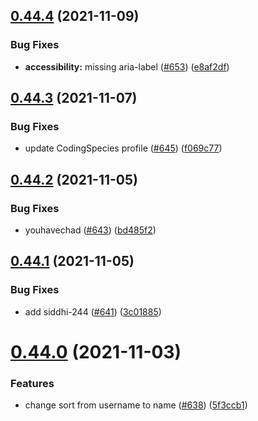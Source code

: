 ## [0.44.4](https://github.com/EddieHubCommunity/LinkFree/compare/v0.44.3...v0.44.4) (2021-11-09)


### Bug Fixes

* **accessibility:** missing aria-label ([#653](https://github.com/EddieHubCommunity/LinkFree/issues/653)) ([e8af2df](https://github.com/EddieHubCommunity/LinkFree/commit/e8af2df59d0f2cfd965161473b4b2474218ae9c8))



## [0.44.3](https://github.com/EddieHubCommunity/LinkFree/compare/v0.44.2...v0.44.3) (2021-11-07)


### Bug Fixes

* update CodingSpecies profile ([#645](https://github.com/EddieHubCommunity/LinkFree/issues/645)) ([f069c77](https://github.com/EddieHubCommunity/LinkFree/commit/f069c77a867d084709c5dbacc8e218c51a4baa13))



## [0.44.2](https://github.com/EddieHubCommunity/LinkFree/compare/v0.44.1...v0.44.2) (2021-11-05)


### Bug Fixes

* youhavechad ([#643](https://github.com/EddieHubCommunity/LinkFree/issues/643)) ([bd485f2](https://github.com/EddieHubCommunity/LinkFree/commit/bd485f20c8bca9bccf9c888b85199d4f7fce1464))



## [0.44.1](https://github.com/EddieHubCommunity/LinkFree/compare/v0.44.0...v0.44.1) (2021-11-05)


### Bug Fixes

* add siddhi-244 ([#641](https://github.com/EddieHubCommunity/LinkFree/issues/641)) ([3c01885](https://github.com/EddieHubCommunity/LinkFree/commit/3c0188547875a0ba14e4c998ea63ab063f26b242))



# [0.44.0](https://github.com/EddieHubCommunity/LinkFree/compare/v0.43.0...v0.44.0) (2021-11-03)


### Features

* change sort from username to name ([#638](https://github.com/EddieHubCommunity/LinkFree/issues/638)) ([5f3ccb1](https://github.com/EddieHubCommunity/LinkFree/commit/5f3ccb141002373cfcb97acb648956a81e95b244))



